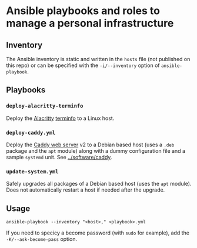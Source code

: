 # Ansible playbooks and roles to manage a personal infrastructure

## Inventory

The Ansible inventory is static and written in the `hosts` file (not published on this repo) or can be specified with the `-i/--inventory` option of `ansible-playbook`.

## Playbooks

### `deploy-alacritty-terminfo`

Deploy the [Alacritty](https://github.com/alacritty/alacritty) [terminfo](https://www.man7.org/linux/man-pages/man5/terminfo.5.html) to a Linux host.

### `deploy-caddy.yml`

Deploy the [Caddy web server](https://caddyserver.com/) v2 to a Debian based host (uses a `.deb` package and the `apt` module) along with a dummy configuration file and a sample `systemd` unit. See [../software/caddy](../software/caddy).

### `update-system.yml`

Safely upgrades all packages of a Debian based host (uses the `apt` module). Does not automatically restart a host if needed after the upgrade. 

## Usage

    ansible-playbook --inventory "<host>," <playbook>.yml

If you need to specicy a become password (with `sudo` for example), add the `-K/--ask-become-pass` option.